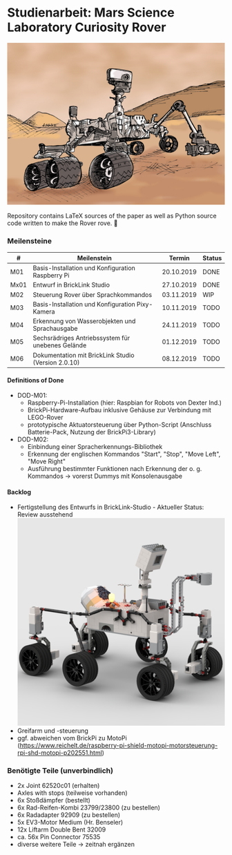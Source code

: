 
# Studienarbeit: Mars Science Laboratory Curiosity Rover

![alt text](Images/mars_rover.jpg "Mars Rover")

Repository contains LaTeX sources of the paper as well as Python source code written to make the Rover rove. :rocket:

### Meilensteine

| # | Meilenstein | Termin | Status |
| --- | --- | --- | --- |
| M01 | Basis-Installation und Konfiguration Raspberry Pi | 20.10.2019 | DONE |
| Mx01 | Entwurf in BrickLink Studio | 27.10.2019 | DONE |
| M02 | Steuerung Rover über Sprachkommandos | 03.11.2019 | WIP |
| M03 | Basis-Installation und Konfiguration Pixy-Kamera | 10.11.2019 | TODO |
| M04 | Erkennung von Wasserobjekten und Sprachausgabe | 24.11.2019 | TODO |
| M05 | Sechsrädriges Antriebssystem für unebenes Gelände | 01.12.2019 | TODO |
| M06 | Dokumentation mit BrickLink Studio (Version 2.0.10) | 08.12.2019 | TODO |

#### Definitions of Done
- DOD-M01: 
  - Raspberry-Pi-Installation (hier: Raspbian for Robots von Dexter Ind.)
  - BrickPi-Hardware-Aufbau inklusive Gehäuse zur Verbindung mit LEGO-Rover
  - prototypische Aktuatorsteuerung über Python-Script (Anschluss Batterie-Pack, Nutzung der BrickPi3-Library)
- DOD-M02:
  - Einbindung einer Spracherkennungs-Bibliothek
  - Erkennung der englischen Kommandos "Start", "Stop", "Move Left", "Move Right"
  - Ausführung bestimmter Funktionen nach Erkennung der o. g. Kommandos -> vorerst Dummys mit Konsolenausgabe

#### Backlog
- Fertigstellung des Entwurfs in BrickLink-Studio - Aktueller Status: Review ausstehend
![alt text](Images/Mars_Rover_Updated.png "Mars Rover Curiosity")
- Greifarm und -steuerung 
- ggf. abweichen vom BrickPi zu MotoPi (https://www.reichelt.de/raspberry-pi-shield-motopi-motorsteuerung-rpi-shd-motopi-p202551.html)

### Benötigte Teile (unverbindlich)
- 2x Joint 62520c01 (erhalten)
- Axles with stops (teilweise vorhanden)
- 6x Stoßdämpfer (bestellt)
- 6x Rad-Reifen-Kombi 23799/23800 (zu bestellen)
- 6x Radadapter 92909 (zu bestellen)
- 5x EV3-Motor Medium (Hr. Benseler)
- 12x Liftarm Double Bent 32009
- ca. 56x Pin Connector 75535
- diverse weitere Teile -> zeitnah ergänzen

